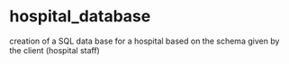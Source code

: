 # hospital_database
creation of a SQL data base for a hospital based on the schema given by the client (hospital staff)  
